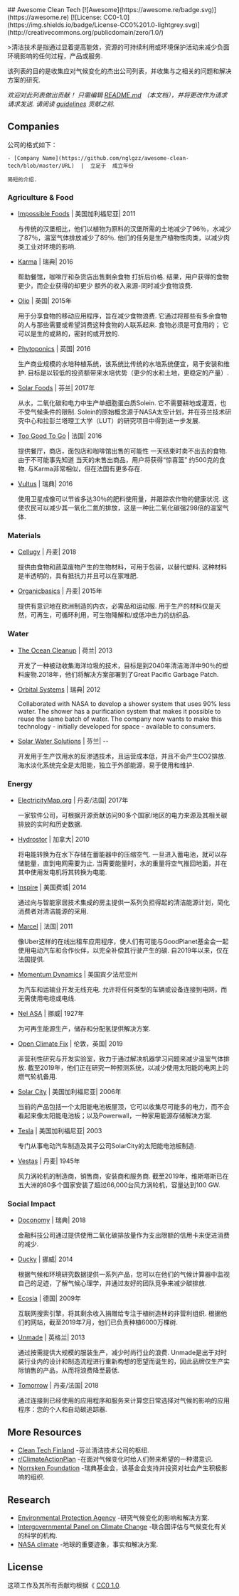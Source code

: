 <div class="github-widget" data-repo="nglgzz/awesome-clean-tech"></div>
<script async src="https://pagead2.googlesyndication.com/pagead/js/adsbygoogle.js"></script><ins class="adsbygoogle" style="display:block" data-ad-client="ca-pub-6890694312814945" data-ad-slot="5473692530" data-ad-format="auto"  data-full-width-responsive="true"></ins><script>(adsbygoogle = window.adsbygoogle || []).push({});</script>
## Awesome Clean Tech [![Awesome](https://awesome.re/badge.svg)](https://awesome.re) [![License: CC0-1.0](https://img.shields.io/badge/License-CC0%201.0-lightgrey.svg)](http://creativecommons.org/publicdomain/zero/1.0/)

&gt;清洁技术是指通过显着提高能效，资源的可持续利用或环境保护活动来减少负面环境影响的任何过程，产品或服务.

该列表的目的是收集应对气候变化的杰出公司列表，并收集与之相关的问题和解决方案的研究.

 _欢迎对此列表做出贡献！  只需编辑 [README.md](https://github.com/nglgzz/awesome-clean-tech/blob/master/./edit/master/README.md)  （本文档），并将更改作为请求请求发送.  请阅读 [guidelines](https://github.com/nglgzz/awesome-clean-tech/blob/master/./CONTRIBUTING.md) 贡献之前._



## Companies

公司的格式如下：

```
- [Company Name](https://github.com/nglgzz/awesome-clean-tech/blob/master/URL)  |  立足于  成立年份

简短的介绍.
```

### Agriculture & Food

- [Impossible Foods](https://impossiblefoods.com/)  |  美国加利福尼亚|  2011

   与传统的汉堡相比，他们以植物为原料的汉堡所需的土地减少了96％，水减少了87％，温室气体排放减少了89％.  他们的任务是生产植物性肉类，以减少肉类工业对环境的影响.

- [Karma](https://new.karma.life/)  |  瑞典|  2016

  帮助餐馆，咖啡厅和杂货店出售剩余食物
   打折后价格.  结果，用户获得的食物更少，而企业获得的却更少
  额外的收入来源-同时减少食物浪费.

- [Olio](https://olioex.com/)  |  英国|  2015年

   用于分享食物的移动应用程序，旨在减少食物浪费.  它通过将那些有多余食物的人与那些需要或希望消费这种食物的人联系起来.  食物必须是可食用的；  它可以是生的或熟的，密封的或开放的.

- [Phytoponics](https://phytoponics.com/)  |  英国|  2016

   生产商业规模的水培种植系统，该系统比传统的水培系统便宜，易于安装和维护.  目标是以较低的投资额带来水培优势（更少的水和土地，更稳定的产量）.

- [Solar Foods](https://solarfoods.fi/)  |  芬兰|  2017年

   从水，二氧化碳和电力中生产单细胞蛋白质Solein.  它不需要耕地或灌溉，也不受气候条件的限制.  Solein的原始概念源于NASA太空计划，并在芬兰技术研究中心和拉彭兰塔理工大学（LUT）的研究项目中得到进一步发展.

- [Too Good To Go](https://toogoodtogo.com/en)  |  法国|  2016

  提供餐厅，商店，面包店和咖啡馆出售的可能性
   一天结束时卖不出去的食物.  由于不可能事先知道
  当天的未售出商品，用户将获得“惊喜篮”
   约500克的食物.  与Karma非常相似，但在法国有更多存在.

- [Vultus](https://www.vultus.se/)  |  瑞典|  2016

   使用卫星成像可以节省多达30％的肥料使用量，并跟踪农作物的健康状况.  这使农民可以减少其一氧化二氮的排放，这是一种比二氧化碳强298倍的温室气体.

### Materials

- [Cellugy](https://cellugy.com/)  |  丹麦|  2018

   提供由食物和蔬菜废物产生的生物材料，可用于包装，以替代塑料.  这种材料是半透明的，具有抵抗力并且可以在家堆肥.

- [Organicbasics](https://organicbasics.com)  |  丹麦|  2015年

   提供有意识地在欧洲制造的内衣，必需品和运动服.  用于生产的材料仅是天然，可再生，可循环利用，可生物降解和/或低冲击力的纺织品.

### Water

- [The Ocean Cleanup](https://theoceancleanup.com/)  |  荷兰|  2013

  开发了一种被动收集海洋垃圾的技术，目标是到2040年清洁海洋中90％的塑料废物.2018年，他们将解决方案部署到了Great Pacific Garbage Patch.

- [Orbital Systems](https://orbital-systems.com/)  |  瑞典|  2012

  Collaborated with NASA to develop a shower system that uses 90% less water. The shower has a purification system that makes it possible to reuse the same batch of water. The company now wants to make this technology - initially developed for space - available to consumers.

- [Solar Water Solutions](https://solarwatersolutions.fi/en/)  |  芬兰|  --

   开发用于生产饮用水的反渗透技术，且运营成本低，并且不会产生CO2排放.  海水淡化系统完全是太阳能，独立于外部能源，易于使用和维护.

### Energy

- [ElectricityMap.org](https://www.electricitymap.org/)  |  丹麦/法国|  2017年

  一家软件公司，可根据开源贡献访问90多个国家/地区的电力来源及其相关碳排放的实时和历史数据.

- [Hydrostor](https://www.hydrostor.ca/)  |  加拿大|  2010

   将电能转换为在水下存储在蓄能器中的压缩空气.  一旦进入蓄电池，就可以存储能量，直到电网需要为止.  当需要能量时，水的重量将空气推回地面，并在其中使用发电机将其转换为电能.
  
- [Inspire](https://www.helloinspire.com/)  |  美国费城|  2014

  通过向与智能家居技术集成的房主提供一系列负担得起的清洁能源计划，简化消费者对清洁能源的采用.

- [Marcel](https://www.marcel.cab/engagements-rse/)  |  法国|  2011

   像Uber这样的在线出租车应用程序，使人们有可能与GoodPlanet基金会一起使用电动汽车和合作伙伴，以完全补偿其行驶产生的碳.  自2019年以来，仅在法国提供.
  
- [Momentum Dynamics](https://www.momentumdynamics.com/)  |  美国宾夕法尼亚州 

   为汽车和运输业开发无线充电.  允许将任何类型的车辆或设备连接到电网，而无需使用电缆或电线.

- [Nel ASA](https://nelhydrogen.com/)  |  挪威|  1927年

  为可再生能源生产，储存和分配氢提供解决方案.

- [Open Climate Fix](https://openclimatefix.github.io)  |  伦敦，英国|  2019

   非营利性研究与开发实验室，致力于通过解决机器学习问题来减少温室气体排放.  截至2019年，他们正在研究一种预测系统，以减少使用太阳能的电网上的燃气轮机备用.

- [Solar City](https://www.tesla.com/solarpanels)  |  美国加利福尼亚|  2006年

  当前的产品包括一个太阳能电池板屋顶，它可以收集尽可能多的电力，而不会看起来像太阳能电池板；以及Powerwall，一种家用能源存储解决方案.

- [Tesla](https://www.tesla.com/solarpanels)  |  美国加利福尼亚|  2003

  专门从事电动汽车制造及其子公司SolarCity的太阳能电池板制造.

- [Vestas](https://www.vestas.com/)  |  丹麦|  1945年

   风力涡轮机的制造商，销售商，安装商和服务商.  截至2019年，维斯塔斯已在五大洲的80多个国家安装了超过66,000台风力涡轮机，容量达到100 GW.

### Social Impact

- [Doconomy](https://doconomy.com/)  |  瑞典|  2018

  金融科技公司通过提供使用二氧化碳排放量作为支出限额的信用卡来促进消费的减少.

- [Ducky](https://www.ducky.eco/en/)  |  挪威|  2014

  根据气候和环境研究数据提供一系列产品，您可以在他们的气候计算器中监视自己的足迹，了解气候心理学，并通过友好的团队竞争来减少碳排放.

- [Ecosia](https://ecosia.org/)  |  德国|  2009年

   互联网搜索引擎，将其剩余收入捐赠给专注于植树造林的非营利组织.  根据他们的网站，截至2019年7月，他们已负责种植6000万棵树.

- [Unmade](https://unmade.com/)  |  英格兰|  2013

   通过按需提供大规模的服装生产，减少时尚行业的浪费.  Unmade是出于对时装行业内的设计和制造流程进行重新构想的愿望而诞生的，因此品牌仅生产实际销售的产品，从而将浪费降至最低.

- [Tomorrow](https://tmrow.com/)  |  丹麦/法国|  2018

  通过连接到已经使用的应用程序和服务来计算您日常选择对气候的影响的应用程序：您的个人和自动碳追踪器.

## More Resources

- [Clean Tech Finland](http://www.cleantechfinland.com/web/cleantech) -芬兰清洁技术公司的枢纽.
- [r/ClimateActionPlan](https://www.reddit.com/r/ClimateActionPlan/) -在面对气候变化时给人们带来希望的一种潜意识.
- [Norrsken Foundation](https://www.norrskenfoundation.org/) -瑞典基金会，该基金会支持并投资对社会产生积极影响的组织.

## Research

- [Environmental Protection Agency](https://www.epa.gov/climate-research) -研究气候变化的影响和解决方案.
- [Intergovernmental Panel on Climate Change](https://www.ipcc.ch/library/) -联合国评估与气候变化有关的科学的机构.
- [NASA climate](http://climate.nasa.gov/) -地球的重要迹象，事实和解决方案.

## License

这项工作及其所有贡献均根据《 [CC0 1.0](https://github.com/nglgzz/awesome-clean-tech/blob/master/./LICENSE).
